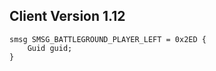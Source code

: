 ## Client Version 1.12

```rust,ignore
smsg SMSG_BATTLEGROUND_PLAYER_LEFT = 0x2ED {
    Guid guid;    
}

```
